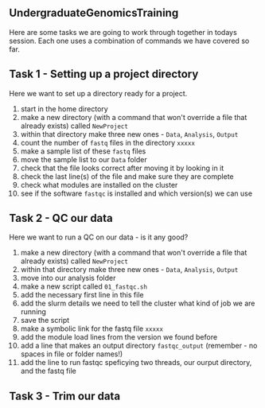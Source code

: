 ## UndergraduateGenomicsTraining

Here are some tasks we are going to work through together in todays session. Each one uses a combination of commands we have covered so far. 

## Task 1 - Setting up a project directory

Here we want to set up a directory ready for a project. 
1. start in the home directory 
2. make a new directory (with a command that won't override a file that already exists) called `NewProject`
3. within that directory make three new ones - `Data`, `Analysis`, `Output`
4. count the number of `fastq` files in the directory `xxxxx`
5. make a sample list of these `fastq` files
6. move the sample list to our `Data` folder
7. check that the file looks correct after moving it by looking in it
8. check the last line(s) of the file and make sure they are complete
9. check what modules are installed on the cluster
10. see if the software `fastqc` is installed and which version(s) we can use


## Task 2 - QC our data

Here we want to run a QC on our data - is it any good? 
1. make a new directory (with a command that won't override a file that already exists) called `NewProject`
2. within that directory make three new ones - `Data`, `Analysis`, `Output`
3. move into our analysis folder
4. make a new script called `01_fastqc.sh`
5. add the necessary first line in this file
6. add the slurm details we need to tell the cluster what kind of job we are running
7. save the script
8. make a symbolic link for the fastq file `xxxxx`
9. add the module load lines from the version we found before
10. add a line that makes an output directory `fastqc_output` (remember - no spaces in file or folder names!)
11. add the line to run fastqc speficying two threads, our ourput directory, and the fastq file

## Task 3 - Trim our data

